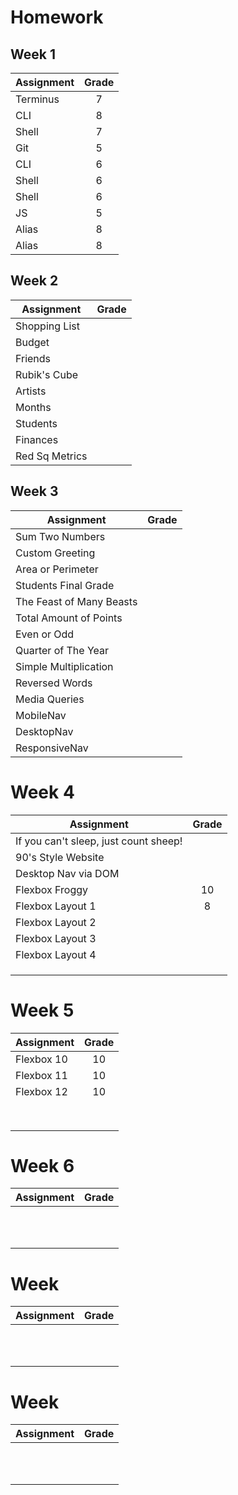 # Homework
## Week 1 

| Assignment | Grade |         
|------------|:-----:| 
|Terminus    | 7 |
|CLI         | 8 |
|Shell       | 7 |  
|Git         | 5 |    
| CLI        | 6 |
| Shell      | 6 |
| Shell      | 6 | 
| JS         | 5 |     
| Alias      | 8 | 
| Alias      | 8 |


## Week 2 

|  Assignment  | Grade |
|--------------|:-----:| 
| Shopping List    |   |
| Budget           |   |
| Friends          |   |
| Rubik's Cube     |   |
| Artists          |   | 
| Months           |   |
| Students         |   |
| Finances         |   |
| Red Sq Metrics   |   |


## Week 3

|          Assignment          | Grade |
|------------------------------|:-----:| 
| Sum Two Numbers              |   |
| Custom Greeting              |   |
| Area or Perimeter            |   |
| Students Final Grade         |   |
| The Feast of Many Beasts     |   | 
| Total Amount of Points       |   |
| Even or Odd                  |   |
| Quarter of The Year          |   |
| Simple Multiplication        |   |
| Reversed Words               |   |
| Media Queries                |   |
| MobileNav                    |   |
| DesktopNav                   |   |
| ResponsiveNav                |   |


# Week 4

|   Assignment   | Grade |         
|----------------|:-----:| 
|  If you can't sleep, just count sheep!      |  |
|  90's Style Website      |  |
|  Desktop Nav via DOM      |  |
|  Flexbox Froggy      | 10 |
|  Flexbox Layout 1      | 8 |
|  Flexbox Layout 2      |  |
|  Flexbox Layout 3      |  |
|  Flexbox Layout 4      |  |
|        |  |
|        |  |
|        |  |


# Week 5

|   Assignment   | Grade |         
|----------------|:-----:| 
| Flexbox 10       | 10 |
| Flexbox 11       | 10 |
| Flexbox 12       | 10 |
|        |  |
|        |  |
|        |  |
|        |  |
|        |  |
|        |  |
|        |  |
|        |  |


# Week 6

|   Assignment   | Grade |         
|----------------|:-----:| 
|        |  |
|        |  |
|        |  |
|        |  |
|        |  |
|        |  |
|        |  |
|        |  |
|        |  |
|        |  |
|        |  |


# Week 

|   Assignment   | Grade |         
|----------------|:-----:| 
|        |  |
|        |  |
|        |  |
|        |  |
|        |  |
|        |  |
|        |  |
|        |  |
|        |  |
|        |  |
|        |  |


# Week 

|   Assignment   | Grade |         
|----------------|:-----:| 
|        |  |
|        |  |
|        |  |
|        |  |
|        |  |
|        |  |
|        |  |
|        |  |
|        |  |
|        |  |
|        |  |